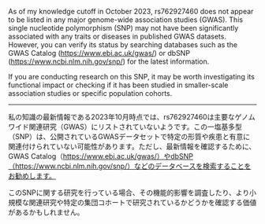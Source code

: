 As of my knowledge cutoff in October 2023, rs762927460 does not appear to be listed in any major genome-wide association studies (GWAS). This single nucleotide polymorphism (SNP) may not have been significantly associated with any traits or diseases in published GWAS datasets. However, you can verify its status by searching databases such as the GWAS Catalog (https://www.ebi.ac.uk/gwas/) or dbSNP (https://www.ncbi.nlm.nih.gov/snp/) for the latest information.

If you are conducting research on this SNP, it may be worth investigating its functional impact or checking if it has been studied in smaller-scale association studies or specific population cohorts.

---

私の知識の最新情報である2023年10月時点では、rs762927460は主要なゲノムワイド関連研究（GWAS）にリストされていないようです。この一塩基多型（SNP）は、公開されているGWASデータセットで特定の形質や疾患と有意に関連付けられていない可能性があります。ただし、最新情報を確認するために、GWAS Catalog（https://www.ebi.ac.uk/gwas/）やdbSNP（https://www.ncbi.nlm.nih.gov/snp/）などのデータベースを検索することをお勧めします。

このSNPに関する研究を行っている場合、その機能的影響を調査したり、より小規模な関連研究や特定の集団コホートで研究されているかどうかを確認する価値があるかもしれません。